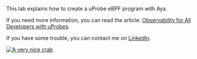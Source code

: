 This lab explains how to create a uProbe eBPF program with Aya.

If you need more information, you can read the article: [Observability for All Developers with uProbes](https://blog.littlejo.link/en/ebpf-another-type/uprobe/intro/).

If you have some trouble, you can contact me on [LinkedIn](https://www.linkedin.com/in/joseph-ligier-4b86632).

[![A very nice crab](https://dev-to-uploads.s3.amazonaws.com/uploads/articles/1fn1a65v6x3bjdh8cjkq.png)](https://ko-fi.com/littlejo)
